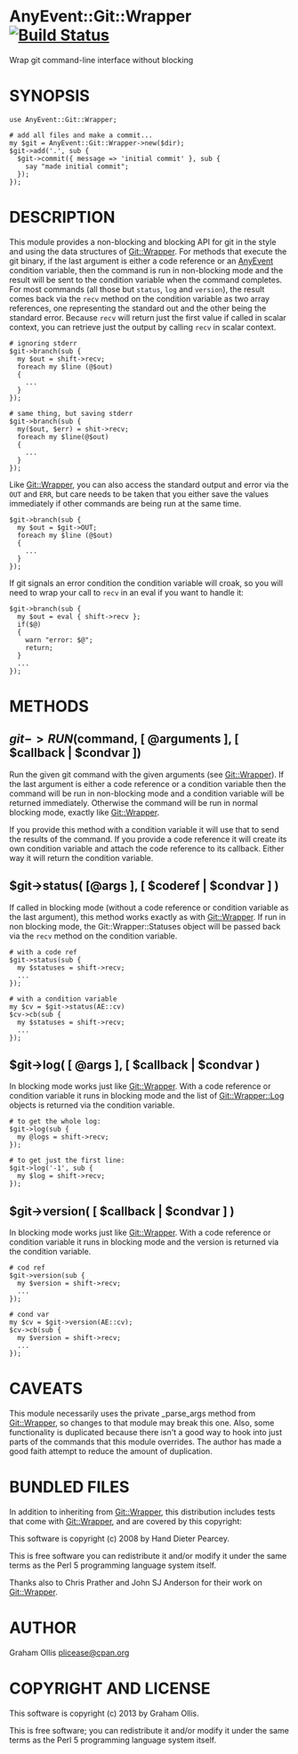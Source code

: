 # AnyEvent::Git::Wrapper [![Build Status](https://secure.travis-ci.org/plicease/AnyEvent-Git-Wrapper.png)](http://travis-ci.org/plicease/AnyEvent-Git-Wrapper)

Wrap git command-line interface without blocking

# SYNOPSIS

    use AnyEvent::Git::Wrapper;
    
    # add all files and make a commit...
    my $git = AnyEvent::Git::Wrapper->new($dir);
    $git->add('.', sub {
      $git->commit({ message => 'initial commit' }, sub {
        say "made initial commit";
      });
    });

# DESCRIPTION

This module provides a non-blocking and blocking API for git in the style and using the data 
structures of [Git::Wrapper](http://search.cpan.org/perldoc?Git::Wrapper).  For methods that execute the git binary, if the last argument is 
either a code reference or an [AnyEvent](http://search.cpan.org/perldoc?AnyEvent) condition variable, then the command is run in 
non-blocking mode and the result will be sent to the condition variable when the command completes.  
For most commands (all those but `status`, `log` and `version`), the result comes back via the 
`recv` method on the condition variable as two array references, one representing the standard out 
and the other being the standard error.  Because `recv` will return just the first value if 
called in scalar context, you can retrieve just the output by calling `recv` in scalar context.

    # ignoring stderr
    $git->branch(sub {
      my $out = shift->recv;
      foreach my $line (@$out)
      {
        ...
      }
    });
    
    # same thing, but saving stderr
    $git->branch(sub {
      my($out, $err) = shit->recv;
      foreach my $line(@$out)
      {
        ...
      }
    });

Like [Git::Wrapper](http://search.cpan.org/perldoc?Git::Wrapper), you can also access the standard output and error via the `OUT` and `ERR`, but care
needs to be taken that you either save the values immediately if other commands are being run at the same
time.

    $git->branch(sub {
      my $out = $git->OUT;
      foreach my $line (@$out)
      {
        ...
      }
    });

If git signals an error condition the condition variable will croak, so you will need to wrap your call
to `recv` in an eval if you want to handle it:

    $git->branch(sub {
      my $out = eval { shift->recv };
      if($@)
      {
        warn "error: $@";
        return;
      }
      ...
    });

# METHODS

## $git->RUN($command, \[ @arguments \], \[ $callback | $condvar \])

Run the given git command with the given arguments (see [Git::Wrapper](http://search.cpan.org/perldoc?Git::Wrapper)).  If the last argument is
either a code reference or a condition variable then the command will be run in non-blocking mode
and a condition variable will be returned immediately.  Otherwise the command will be run in 
normal blocking mode, exactly like [Git::Wrapper](http://search.cpan.org/perldoc?Git::Wrapper).

If you provide this method with a condition variable it will use that to send the results of the
command.  If you provide a code reference it will create its own condition variable and attach
the code reference  to its callback.  Either way it will return the condition variable.

## $git->status( \[@args \], \[ $coderef | $condvar \] )

If called in blocking mode (without a code reference or condition variable as the last argument),
this method works exactly as with [Git::Wrapper](http://search.cpan.org/perldoc?Git::Wrapper).  If run in non blocking mode, the Git::Wrapper::Statuses
object will be passed back via the `recv` method on the condition variable.

    # with a code ref
    $git->status(sub {
      my $statuses = shift->recv;
      ...
    });
    
    # with a condition variable
    my $cv = $git->status(AE::cv)
    $cv->cb(sub {
      my $statuses = shift->recv;
      ...   
    });

## $git->log( \[ @args \], \[ $callback | $condvar )

In blocking mode works just like [Git::Wrapper](http://search.cpan.org/perldoc?Git::Wrapper).  With a code reference or condition variable it runs in
blocking mode and the list of [Git::Wrapper::Log](http://search.cpan.org/perldoc?Git::Wrapper::Log) objects is returned via the condition variable.

    # to get the whole log:
    $git->log(sub {
      my @logs = shift->recv;
    });
    
    # to get just the first line:
    $git->log('-1', sub {
      my $log = shift->recv;
    });

## $git->version( \[ $callback | $condvar \] )

In blocking mode works just like [Git::Wrapper](http://search.cpan.org/perldoc?Git::Wrapper).  With a code reference or condition variable it runs in
blocking mode and the version is returned via the condition variable.

    # cod ref
    $git->version(sub {
      my $version = shift->recv;
      ...
    });
    
    # cond var
    my $cv = $git->version(AE::cv);
    $cv->cb(sub {
      my $version = shift->recv;
      ...
    });

# CAVEATS

This module necessarily uses the private \_parse\_args method from [Git::Wrapper](http://search.cpan.org/perldoc?Git::Wrapper), so changes
to that module may break this one.  Also, some functionality is duplicated because there
isn't a good way to hook into just parts of the commands that this module overrides.  The
author has made a good faith attempt to reduce the amount of duplication.

# BUNDLED FILES

In addition to inheriting from [Git::Wrapper](http://search.cpan.org/perldoc?Git::Wrapper), this distribution includes tests that come
with [Git::Wrapper](http://search.cpan.org/perldoc?Git::Wrapper), and are covered by this copyright:

This software is copyright (c) 2008 by Hand Dieter Pearcey.

This is free software you can redistribute it and/or modify it under the same terms as the Perl 5
programming language system itself.

Thanks also to Chris Prather and John SJ Anderson for their work on [Git::Wrapper](http://search.cpan.org/perldoc?Git::Wrapper).

# AUTHOR

Graham Ollis <plicease@cpan.org>

# COPYRIGHT AND LICENSE

This software is copyright (c) 2013 by Graham Ollis.

This is free software; you can redistribute it and/or modify it under
the same terms as the Perl 5 programming language system itself.
